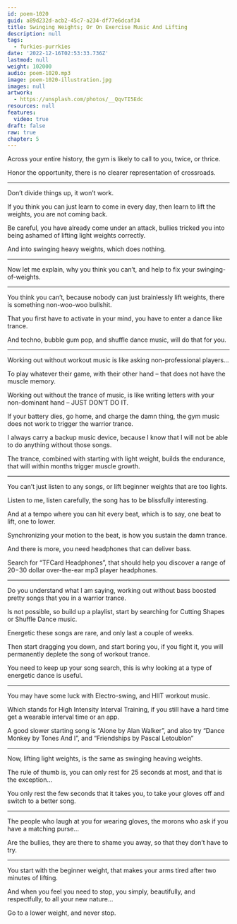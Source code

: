```yaml
---
id: poem-1020
guid: a89d232d-acb2-45c7-a234-df77e6dcaf34
title: Swinging Weights; Or On Exercise Music And Lifting
description: null
tags:
  - furkies-purrkies
date: '2022-12-16T02:53:33.736Z'
lastmod: null
weight: 102000
audio: poem-1020.mp3
image: poem-1020-illustration.jpg
images: null
artwork:
  - https://unsplash.com/photos/__QqvTI5Edc
resources: null
features:
  video: true
draft: false
raw: true
chapter: 5
---
```


Across your entire history,
the gym is likely to call to you, twice, or thrice.

Honor the opportunity,
there is no clearer representation of crossroads.

---

Don’t divide things up,
it won’t work.

If you think you can just learn to come in every day,
then learn to lift the weights, you are not coming back.

Be careful, you have already come under an attack,
bullies tricked you into being ashamed of lifting light weights correctly.

And into swinging heavy weights,
which does nothing.

---

Now let me explain, why you think you can’t,
and help to fix your swinging-of-weights.

---

You think you can’t, because nobody can just brainlessly lift weights,
there is something non-woo-woo bullshit.

That you first have to activate in your mind,
you have to enter a dance like trance.

And techno, bubble gum pop, and shuffle dance music,
will do that for you.

---

Working out without workout music
is like  asking non-professional players…

To play whatever their game,
with their other hand – that does not have the muscle memory.

Working out without the trance of music,
is like writing letters with your non-dominant hand – JUST DON’T DO IT.

If your battery dies, go home, and charge the damn thing,
the gym music does not work to trigger the warrior trance.

I always carry a backup music device,
because I know that I will not be able to do anything without those songs.

The trance, combined with starting with light weight,
builds the endurance, that will within months trigger muscle growth.

---

You can’t just listen to any songs,
or lift beginner weights that are too lights.

Listen to me, listen carefully,
the song has to be blissfully interesting.

And at a tempo where you can hit every beat,
which is to say, one beat to lift, one to lower.

Synchronizing your motion to the beat,
is how you sustain the damn trance.

And there is more,
you need headphones that can deliver bass.

Search for “TFCard Headphones”,
that should help you discover a range of $20-$30 dollar over-the-ear mp3 player headphones.

---

Do you understand what I am saying,
working out without bass boosted pretty songs that you in a warrior trance.

Is not possible, so build up a playlist,
start by searching for Cutting Shapes or Shuffle Dance music.

Energetic these songs are rare,
and only last a couple of weeks.

Then start dragging you down, and start boring you,
if you fight it, you will permanently deplete the song of workout trance.

You need to keep up your song search,
this is why looking at a type of energetic dance is useful.

---

You may have some luck with Electro-swing,
and HIIT workout music.

Which stands for High Intensity Interval Training,
if you still have a hard time get a wearable interval time or an app.

A good slower starting song is “Alone by Alan Walker”,
and also try “Dance Monkey by Tones And I”, and “Friendships by Pascal Letoublon”

---

Now, lifting light weights,
is the same as swinging heaving weights.

The rule of thumb is, you can only rest for 25 seconds at most,
and that is the exception…

You only rest the few seconds that it takes you,
to take your gloves off and switch to a better song.

---

The people who laugh at you for wearing gloves,
the morons who ask if you have a matching purse…

Are the bullies,
they are there to shame you away, so that they don’t have to try.

---

You start with the beginner weight,
that makes your arms tired after two minutes of lifting.

And when you feel you need to stop,
you simply, beautifully, and respectfully, to all your new nature…

Go to a lower weight,
and never stop.
